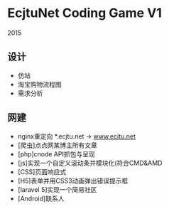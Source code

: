# EcjtuNet Coding Game V1
2015

## 设计
- 仿站
- 淘宝购物流程图
- 需求分析

## 网建
- nginx重定向 *.ecjtu.net -> www.ecjtu.net
- [爬虫]点点网某博主所有文章
- [php]cnode API抓包与呈现
- [js]实现一个自定义滚动条并模块化(符合CMD&AMD
- [CSS]页面响应式
- [H5]表单并用CSS3动画弹出错误提示框
- [laravel 5]实现一个简易社区
- [Android]联系人




